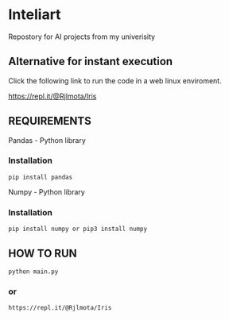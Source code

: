 # Inteliart
Repostory for AI projects from my univerisity


## Alternative for instant execution
  Click the following link to run the code in a web linux enviroment.

  https://repl.it/@Rjlmota/Iris



## REQUIREMENTS
Pandas - Python library 

  ### Installation
  ```
  pip install pandas
  ```

Numpy - Python library

  ### Installation
  ```
  pip install numpy or pip3 install numpy
  ```
## HOW TO RUN
```
python main.py
```
### or
```
https://repl.it/@Rjlmota/Iris
```
